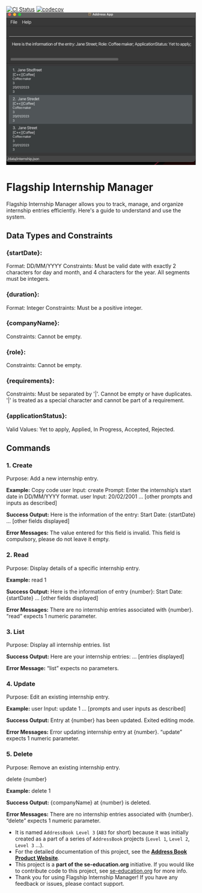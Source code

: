 [![CI Status](https://github.com/se-edu/addressbook-level3/workflows/Java%20CI/badge.svg)](https://github.com/se-edu/addressbook-level3/actions)
[![codecov](https://codecov.io/gh/AY2324S1-CS2103T-W17-1/tp/graph/badge.svg?token=I19XFB7BJK)](https://codecov.io/gh/AY2324S1-CS2103T-W17-1/tp)
![Ui](docs/images/Ui.png)

# Flagship Internship Manager
Flagship Internship Manager allows you to track, manage, and organize internship entries efficiently. Here's a guide to understand and use the system.

## Data Types and Constraints
### {startDate}:
Format: DD/MM/YYYY
Constraints: Must be valid date with exactly 2 characters for day and month, and 4 characters for the year. All segments must be integers.
### {duration}:
Format: Integer
Constraints: Must be a positive integer.
### {companyName}:
Constraints: Cannot be empty.
### {role}:
Constraints: Cannot be empty.
### {requirements}:
Constraints: Must be separated by '|'. Cannot be empty or have duplicates. '|' is treated as a special character and cannot be part of a requirement.
### {applicationStatus}:
Valid Values: Yet to apply, Applied, In Progress, Accepted, Rejected.
## Commands
### 1. Create
Purpose: Add a new internship entry.

**Example:**
Copy code
user Input: create
Prompt: Enter the internship’s start date in DD/MM/YYYY format.
user Input: 20/02/2001
... [other prompts and inputs as described]

**Success Output:**
Here is the information of the entry:
Start Date: {startDate}
... [other fields displayed]

**Error Messages:**
The value entered for this field is invalid.
This field is compulsory, please do not leave it empty.
### 2. Read
Purpose: Display details of a specific internship entry.


**Example:**
read 1

**Success Output:**
Here is the information of entry {number}:
Start Date: {startDate}
... [other fields displayed]

**Error Messages:**
There are no internship entries associated with {number}.
“read” expects 1 numeric parameter.

### 3. List
Purpose: Display all internship entries.
list

**Success Output:**
Here are your internship entries:
... [entries displayed]

**Error Message:**
“list” expects no parameters.

### 4. Update
Purpose: Edit an existing internship entry.

**Example:**
user Input: update 1
... [prompts and user inputs as described]

**Success Output:**
Entry at {number} has been updated. Exited editing mode.

**Error Messages:**
Error updating internship entry at {number}.
“update” expects 1 numeric parameter.

### 5. Delete
Purpose: Remove an existing internship entry.

delete {number}

**Example:**
delete 1

**Success Output:**
{companyName} at {number} is deleted.

**Error Messages:**
There are no internship entries associated with {number}.
“delete” expects 1 numeric parameter.

* It is named `AddressBook Level 3` (`AB3` for short) because it was initially created as a part of a series of `AddressBook` projects (`Level 1`, `Level 2`, `Level 3` ...).
* For the detailed documentation of this project, see the **[Address Book Product Website](https://se-education.org/addressbook-level3)**.
* This project is a **part of the se-education.org** initiative. If you would like to contribute code to this project, see [se-education.org](https://se-education.org#https://se-education.org/#contributing) for more info.
* Thank you for using Flagship Internship Manager! If you have any feedback or issues, please contact support.